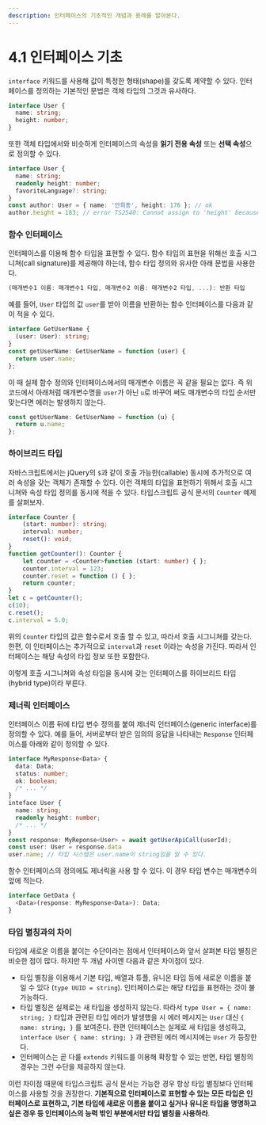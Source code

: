 ```yaml
---
description: 인터페이스의 기초적인 개념과 용례를 알아본다.
---
```


# 4.1 인터페이스 기초

`interface` 키워드를 사용해 값이 특정한 형태\(shape\)를 갖도록 제약할 수 있다. 인터페이스를 정의하는 기본적인 문법은 객체 타입의 그것과 유사하다.

```typescript
interface User {
  name: string;
  height: number;
}
```

또한 객체 타입에서와 비슷하게 인터페이스의 속성을 **읽기 전용 속성** 또는 **선택 속성**으로 정의할 수 있다.

```typescript
interface User {
  name: string;
  readonly height: number;
  favoriteLanguage?: string;
}
const author: User = { name: '안희종', height: 176 }; // ok
author.height = 183; // error TS2540: Cannot assign to 'height' because it is a constant or a read-only property.
```

### **함수 인터페이스**

인터페이스를 이용해 함수 타입을 표현할 수 있다. 함수 타입의 표현을 위해선 호출 시그니쳐\(call signature\)를 제공해야 하는데, 함수 타입 정의와 유사한 아래 문법을 사용한다.

```typescript
(매개변수1 이름: 매개변수1 타입, 매개변수2 이름: 매개변수2 타입, ...): 반환 타입
```

예를 들어, `User` 타입의 값 `user`를 받아 이름을 반환하는 함수 인터페이스를 다음과 같이 적을 수 있다.

```typescript
interface GetUserName {
  (user: User): string;
}
const getUserName: GetUserName = function (user) {
  return user.name;
};
```

이 때 실제 함수 정의와 인터페이스에서의 매개변수 이름은 꼭 같을 필요는 없다. 즉 위 코드에서 아래처럼 매개변수명을 `user`가 아닌 `u`로 바꾸어 써도 매개변수의 타입 순서만 맞는다면 에러는 발생하지 않는다.

```typescript
const getUserName: GetUserName = function (u) {
  return u.name;
};
```

### **하이브리드 타입**

자바스크립트에서는 jQuery의 `$`과 같이 호출 가능한\(callable\) 동시에 추가적으로 여러 속성을 갖는 객체가 존재할 수 있다. 이런 객체의 타입을 표현하기 위해서 호출 시그니쳐와 속성 타입 정의를 동시에 적을 수 있다. 타입스크립트 공식 문서의 `Counter` 예제를 살펴보자.

```typescript
interface Counter {
    (start: number): string;
    interval: number;
    reset(): void;
}
function getCounter(): Counter {
    let counter = <Counter>function (start: number) { };
    counter.interval = 123;
    counter.reset = function () { };
    return counter;
}
let c = getCounter();
c(10);
c.reset();
c.interval = 5.0;
```

위의 `Counter` 타입의 값은 함수로서 호출 할 수 있고, 따라서 호출 시그니쳐를 갖는다. 한편, 이 인터페이스는 추가적으로 `interval`과 `reset` 이라는 속성을 가진다. 따라서 인터페이스는 해당 속성의 타입 정보 또한 포함한다.

이렇게 호출 시그니쳐와 속성 타입을 동시에 갖는 인터페이스를 하이브리드 타입\(hybrid type\)이라 부른다.

### **제너릭 인터페이스**

인터페이스 이름 뒤에 타입 변수 정의를 붙여 제너릭 인터페이스\(generic interface\)를 정의할 수 있다. 예를 들어, 서버로부터 받은 임의의 응답을 나타내는 `Response` 인터페이스를 아래와 같이 정의할 수 있다.

```typescript
interface MyResponse<Data> {
  data: Data;
  status: number;
  ok: boolean;
  /* ... */
}
inteface User {
  name: string;
  readonly height: number;
  /* ... */
}
const response: MyReponse<User> = await getUserApiCall(userId);
const user: User = response.data
user.name; // 타입 시스템은 user.name이 string임을 알 수 있다.
```

함수 인터페이스의 정의에도 제너릭을 사용 할 수 있다. 이 경우 타입 변수는 매개변수의 앞에 적는다.

```typescript
interface GetData {
  <Data>(response: MyResponse<Data>): Data;
}
```

### **타입 별칭과의 차이**

타입에 새로운 이름을 붙이는 수단이라는 점에서 인터페이스와 앞서 살펴본 타입 별칭은 비슷한 점이 많다. 하지만 두 개념 사이엔 다음과 같은 차이점이 있다.

* 타입 별칭을 이용해서 기본 타입, 배열과 튜플, 유니온 타입 등에 새로운 이름을 붙일 수 있다 \(`type UUID = string`\). 인터페이스로는 해당 타입을 표현하는 것이 불가능하다.
* 타입 별칭은 실제로는 새 타입을 생성하지 않는다. 따라서 `type User = { name: string; }` 타입과 관련된 타입 에러가 발생했을 시 에러 메시지는 `User` 대신 `{ name: string; }` 를 보여준다. 한편 인터페이스는 실제로 새 타입을 생성하고, `interface User { name: string; }` 과 관련된 에러 메시지에는 `User` 가 등장한다.
* 인터페이스는 곧 다룰 `extends` 키워드를 이용해 확장할 수 있는 반면, 타입 별칭의 경우는 그런 수단을 제공하지 않는다.

이런 차이점 때문에 타입스크립트 공식 문서는 가능한 경우 항상 타입 별칭보다 인터페이스를 사용할 것을 권장한다. **기본적으로 인터페이스로 표현할 수 있는 모든 타입은 인터페이스로 표현하고, 기본 타입에 새로운 이름을 붙이고 싶거나 유니온 타입을 명명하고 싶은 경우 등 인터페이스의 능력 밖인 부분에서만 타입 별칭을 사용하라**.

